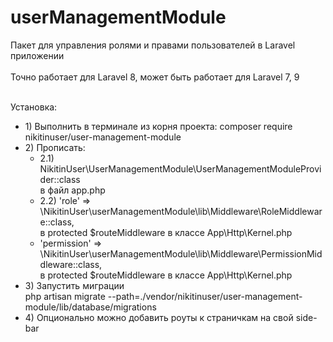 # userManagementModule
Пакет для управления ролями и правами пользователей в Laravel приложении <br><br>
Точно работает для Laravel 8, может быть работает для Laravel 7, 9 <br><br>

Установка:<br>

<ul>
<li>1) Выполнить в терминале из корня проекта: composer require nikitinuser/user-management-module</li>

<li> 2) Прописать:
    <ul>
        <li>
            2.1) NikitinUser\UserManagementModule\UserManagementModuleProvider::class<br>
            в файл app.php
        </li>
        <li>
            2.2) 'role' => \NikitinUser\userManagementModule\lib\Middleware\RoleMiddleware::class,<br>
            в protected $routeMiddleware в классе App\Http\Kernel.php
        </li>
        <li>
            'permission' => \NikitinUser\userManagementModule\lib\Middleware\PermissionMiddleware::class,<br>
            в protected $routeMiddleware в классе App\Http\Kernel.php
        </li>
    </ul>
</li>

<li>
    3) Запустить миграции<br>
    php artisan migrate --path=./vendor/nikitinuser/user-management-module/lib/database/migrations
</li>

<li>
    4) Опционально можно добавить роуты к страничкам на свой side-bar
</li>
</ul>